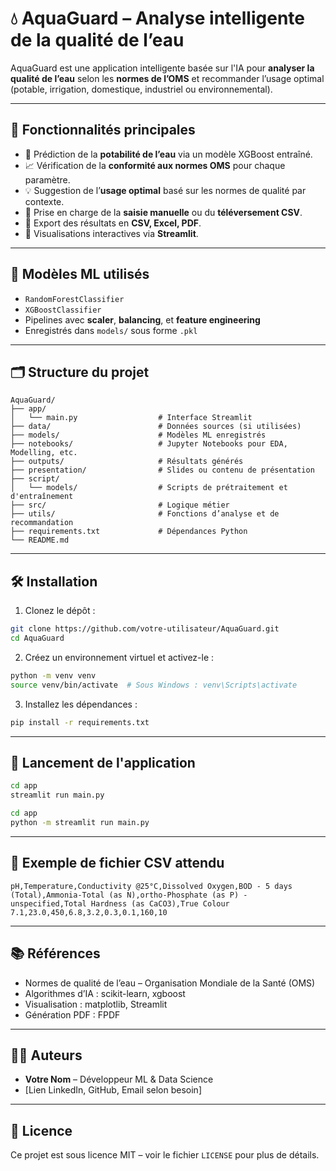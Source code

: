 # 💧 AquaGuard – Analyse intelligente de la qualité de l’eau

AquaGuard est une application intelligente basée sur l'IA pour **analyser la qualité de l’eau** selon les **normes de l’OMS** et recommander l’usage optimal (potable, irrigation, domestique, industriel ou environnemental).

---

## 🚀 Fonctionnalités principales

* 🔬 Prédiction de la **potabilité de l’eau** via un modèle XGBoost entraîné.
* 📈 Vérification de la **conformité aux normes OMS** pour chaque paramètre.
* 💡 Suggestion de l’**usage optimal** basé sur les normes de qualité par contexte.
* 📅 Prise en charge de la **saisie manuelle** ou du **téléversement CSV**.
* 📄 Export des résultats en **CSV, Excel, PDF**.
* 📁 Visualisations interactives via **Streamlit**.

---

## 🧠 Modèles ML utilisés

* `RandomForestClassifier`
* `XGBoostClassifier`
* Pipelines avec **scaler**, **balancing**, et **feature engineering**
* Enregistrés dans `models/` sous forme `.pkl`

---

## 🗂️ Structure du projet

```
AquaGuard/
├── app/
│   └── main.py                  # Interface Streamlit
├── data/                        # Données sources (si utilisées)
├── models/                      # Modèles ML enregistrés
├── notebooks/                   # Jupyter Notebooks pour EDA, Modelling, etc.
├── outputs/                     # Résultats générés
├── presentation/                # Slides ou contenu de présentation
├── script/
│   └── models/                  # Scripts de prétraitement et d'entraînement
├── src/                         # Logique métier
├── utils/                       # Fonctions d’analyse et de recommandation
├── requirements.txt             # Dépendances Python
└── README.md
```

---

## 🛠️ Installation

1. Clonez le dépôt :

```bash
git clone https://github.com/votre-utilisateur/AquaGuard.git
cd AquaGuard
```

2. Créez un environnement virtuel et activez-le :

```bash
python -m venv venv
source venv/bin/activate  # Sous Windows : venv\Scripts\activate
```

3. Installez les dépendances :

```bash
pip install -r requirements.txt
```

---

## 👤 Lancement de l'application

```bash
cd app
streamlit run main.py
```
```bash
cd app
python -m streamlit run main.py
```

---

## 📄 Exemple de fichier CSV attendu

```csv
pH,Temperature,Conductivity @25°C,Dissolved Oxygen,BOD - 5 days (Total),Ammonia-Total (as N),ortho-Phosphate (as P) - unspecified,Total Hardness (as CaCO3),True Colour
7.1,23.0,450,6.8,3.2,0.3,0.1,160,10
```

---

## 📚 Références

* Normes de qualité de l’eau – Organisation Mondiale de la Santé (OMS)
* Algorithmes d’IA : scikit-learn, xgboost
* Visualisation : matplotlib, Streamlit
* Génération PDF : FPDF

---

## 🧑‍💻 Auteurs

* **Votre Nom** – Développeur ML & Data Science
* \[Lien LinkedIn, GitHub, Email selon besoin]

---

## 📜 Licence

Ce projet est sous licence MIT – voir le fichier `LICENSE` pour plus de détails.
